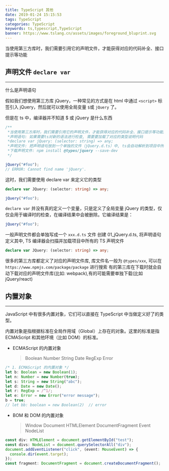 ```yaml
---
title: TypeScript 其他
date: 2019-01-24 15:15:53
tags: TypeScript
categories: TypeScript
keywords: ts,typescript,TypeScript
banner: https://www.tslang.cn/assets/images/foreground_bluprint.svg
---
```


当使用第三方库时，我们需要引用它的声明文件，才能获得对应的代码补全、接口提示等功能

<!-- more -->

## 声明文件 `declare var`

---

什么是声明语句

假如我们想使用第三方库 jQuery，一种常见的方式是在 html 中通过 `<script>`  标签引入 jQuery，然后就可以使用全局变量 `$`或 `jQuery` 了。

但是在 ts 中，编译器并不知道 $ 或 jQuery 是什么东西

```ts
/**
 *当使用第三方库时，我们需要引用它的声明文件，才能获得对应的代码补全、接口提示等功能。
 *声明语句: 如果需要ts对新的语法进行检查, 需要要加载了对应的类型说明代码
 *declare var jQuery: (selector: string) => any;
 *声明文件: 把声明语句放到一个单独的文件（jQuery.d.ts）中, ts会自动解析到项目中所有声明文件
 *下载声明文件: npm install @types/jquery --save-dev
 */

jQuery("#foo");
// ERROR: Cannot find name 'jQuery'.
```

这时，我们需要使用 declare var 来定义它的类型

```ts
declare var JQuery: (selector: string) => any;

jQuery("#foo");
```

`declare var` 并没有真的定义一个变量，只是定义了全局变量 jQuery 的类型，仅仅会用于编译时的检查，在编译结果中会被删除。它编译结果是：

```ts
jQuery("#foo");
```

一般声明文件都会单独写成一个 `xxx.d.ts` 文件
创建 01_jQuery.d.ts, 将声明语句定义其中, TS 编译器会扫描并加载项目中所有的 TS 声明文件

```ts
declare var JQuery: (selector: string) => any;
```

很多的第三方库都定义了对应的声明文件库, 库文件名一般为 `@types/xxx`, 可以在 `https://www.npmjs.com/package/package` 进行搜索
有的第三库在下载时就会自动下载对应的声明文件库(比如: webpack),有的可能需要单独下载(比如 jQuery/react)

## 内置对象

---

JavaScript 中有很多内置对象，它们可以直接在 TypeScript 中当做定义好了的类型。

内置对象是指根据标准在全局作用域（Global）上存在的对象。这里的标准是指 ECMAScript 和其他环境（比如 DOM）的标准。

- ECMAScript 的内置对象
  > Boolean
  > Number
  > String
  > Date
  > RegExp
  > Error

```ts
/* 1. ECMAScript 的内置对象 */
let b: Boolean = new Boolean(1);
let n: Number = new Number(true);
let s: String = new String("abc");
let d: Date = new Date();
let r: RegExp = /^1/;
let e: Error = new Error("error message");
b = true;
// let bb: boolean = new Boolean(2)  // error
```

- BOM 和 DOM 的内置对象
  > Window
  > Document
  > HTMLElement
  > DocumentFragment
  > Event
  > NodeList

```ts
const div: HTMLElement = document.getElementById("test");
const divs: NodeList = document.querySelectorAll("div");
document.addEventListener("click", (event: MouseEvent) => {
  console.dir(event.target);
});
const fragment: DocumentFragment = document.createDocumentFragment();
```
